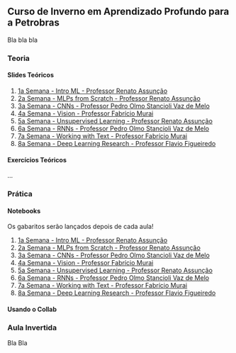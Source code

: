 ## Curso de Inverno em Aprendizado Profundo para a Petrobras

Bla bla bla

### Teoria

#### Slides Teóricos

1. [1a Semana - Intro ML - Professor Renato Assunção](LINK)
1. [2a Semana - MLPs from Scratch - Professor Renato Assunção](LINK)
1. [3a Semana - CNNs - Professor Pedro Olmo Stancioli Vaz de Melo](LINK)
1. [4a Semana - Vision - Professor Fabrício Murai](LINK)
1. [5a Semana - Unsupervised Learning - Professor Renato Assunção](LINK)
1. [6a Semana - RNNs - Professor Pedro Olmo Stancioli Vaz de Melo](LINK)
1. [7a Semana - Working with Text - Professor Fabrício Murai](LINK)
1. [8a Semana - Deep Learning Research - Professor Flavio Figueiredo](LINK)

#### Exercícios Teóricos

...

### Prática

#### Notebooks

Os gabaritos serão lançados depois de cada aula!

1. [1a Semana - Intro ML - Professor Renato Assunção](LINK)
1. [2a Semana - MLPs from Scratch - Professor Renato Assunção](LINK)
1. [3a Semana - CNNs - Professor Pedro Olmo Stancioli Vaz de Melo](LINK)
1. [4a Semana - Vision - Professor Fabrício Murai](LINK)
1. [5a Semana - Unsupervised Learning - Professor Renato Assunção](LINK)
1. [6a Semana - RNNs - Professor Pedro Olmo Stancioli Vaz de Melo](LINK)
1. [7a Semana - Working with Text - Professor Fabrício Murai](LINK)
1. [8a Semana - Deep Learning Research - Professor Flavio Figueiredo](LINK)

#### Usando o Collab


### Aula Invertida

Bla Bla
